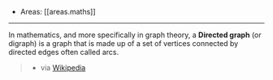 
- Areas: [[areas.maths]]

---

In mathematics, and more specifically in graph theory, a **Directed graph** (or digraph) is a graph that is made up of a set of vertices connected by directed edges often called arcs.

> - via [Wikipedia](https://en.wikipedia.org/wiki/Directed%20graph)
